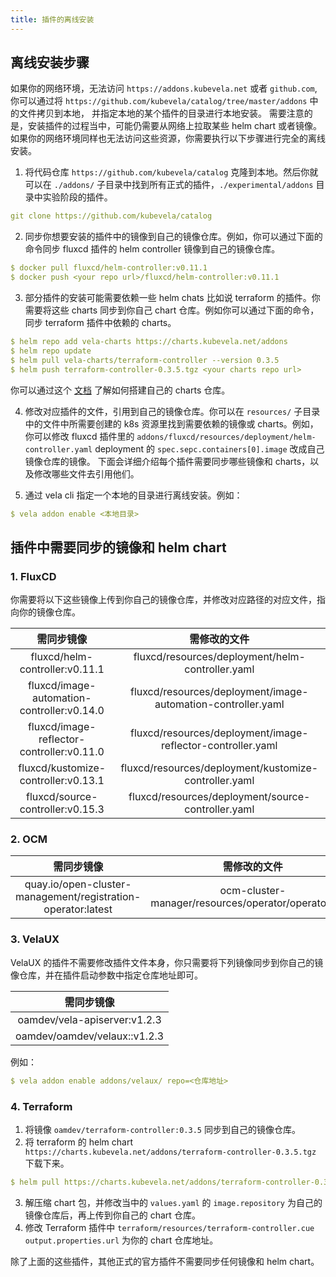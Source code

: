 ```yaml
---
title: 插件的离线安装
---
```


## 离线安装步骤

如果你的网络环境，无法访问 `https://addons.kubevela.net` 或者 `github.com`, 你可以通过将 `https://github.com/kubevela/catalog/tree/master/addons` 中的文件拷贝到本地， 并指定本地的某个插件的目录进行本地安装。
需要注意的是，安装插件的过程当中，可能仍需要从网络上拉取某些 helm chart 或者镜像。如果你的网络环境同样也无法访问这些资源，你需要执行以下步骤进行完全的离线安装。

1. 将代码仓库 `https://github.com/kubevela/catalog` 克隆到本地。然后你就可以在 `./addons/` 子目录中找到所有正式的插件，`./experimental/addons` 目录中实验阶段的插件。

```yaml
git clone https://github.com/kubevela/catalog
```   

2. 同步你想要安装的插件中的镜像到自己的镜像仓库。例如，你可以通过下面的命令同步 fluxcd 插件的 helm controller 镜像到自己的镜像仓库。

```yaml
$ docker pull fluxcd/helm-controller:v0.11.1
$ docker push <your repo url>/fluxcd/helm-controller:v0.11.1
```

3. 部分插件的安装可能需要依赖一些 helm chats 比如说 terraform 的插件。你需要将这些 charts 同步到你自己 chart 仓库。例如你可以通过下面的命令，同步 terraform 插件中依赖的 charts。

```yaml
$ helm repo add vela-charts https://charts.kubevela.net/addons
$ helm repo update
$ helm pull vela-charts/terraform-controller --version 0.3.5
$ helm push terraform-controller-0.3.5.tgz <your charts repo url>
```

你可以通过这个 [文档](https://helm.sh/docs/topics/chart_repository/) 了解如何搭建自己的 charts 仓库。

4. 修改对应插件的文件，引用到自己的镜像仓库。你可以在 `resources/` 子目录中的文件中所需要创建的 k8s 资源里找到需要依赖的镜像或 charts。例如，你可以修改 fluxcd 插件里的 `addons/fluxcd/resources/deployment/helm-controller.yaml`  deployment 的 `spec.sepc.containers[0].image` 改成自己镜像仓库的镜像。
   下面会详细介绍每个插件需要同步哪些镜像和 charts，以及修改哪些文件去引用他们。

   
5. 通过 vela cli 指定一个本地的目录进行离线安装。例如：

```yaml
$ vela addon enable <本地目录>
```

## 插件中需要同步的镜像和 helm chart

### 1. FluxCD

你需要将以下这些镜像上传到你自己的镜像仓库，并修改对应路径的对应文件，指向你的镜像仓库。

|需同步镜像|  需修改的文件| 
| :----:| :----: | 
| fluxcd/helm-controller:v0.11.1| fluxcd/resources/deployment/helm-controller.yaml|  
| fluxcd/image-automation-controller:v0.14.0|fluxcd/resources/deployment/image-automation-controller.yaml | 
|fluxcd/image-reflector-controller:v0.11.0|fluxcd/resources/deployment/image-reflector-controller.yaml|
|fluxcd/kustomize-controller:v0.13.1|fluxcd/resources/deployment/kustomize-controller.yaml|
|fluxcd/source-controller:v0.15.3|fluxcd/resources/deployment/source-controller.yaml|

### 2. OCM

|需同步镜像|  需修改的文件| 
| :----:| :----: | 
|quay.io/open-cluster-management/registration-operator:latest|ocm-cluster-manager/resources/operator/operator.yaml|

### 3. VelaUX

VelaUX 的插件不需要修改插件文件本身，你只需要将下列镜像同步到你自己的镜像仓库，并在插件启动参数中指定仓库地址即可。

|需同步镜像|  
| :----:|
|oamdev/vela-apiserver:v1.2.3|
|oamdev/oamdev/velaux::v1.2.3|

例如：

```yaml
$ vela addon enable addons/velaux/ repo=<仓库地址>
```

### 4. Terraform

1. 将镜像 `oamdev/terraform-controller:0.3.5` 同步到自己的镜像仓库。
2. 将 terraform 的 helm chart ` https://charts.kubevela.net/addons/terraform-controller-0.3.5.tgz` 下载下来。
```yaml
$ helm pull https://charts.kubevela.net/addons/terraform-controller-0.3.5.tgz
```
3. 解压缩 chart 包，并修改当中的 `values.yaml` 的 `image.repository` 为自己的镜像仓库后，再上传到你自己的 chart 仓库。
4. 修改 Terraform 插件中 `terraform/resources/terraform-controller.cue` `output.properties.url` 为你的 chart 仓库地址。 

除了上面的这些插件，其他正式的官方插件不需要同步任何镜像和 helm chart。